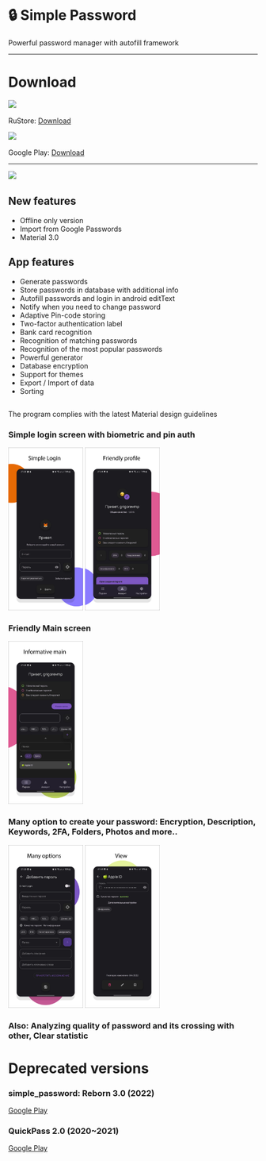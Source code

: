 # :lock: Simple Password

Powerful password manager with autofill framework

***

# Download

<img src="https://cdni.comss.net/logo/logo-rustore.png" width="10%">

RuStore: [Download](https://apps.rustore.ru/app/com.mikhailgrigorev.simple_password)

<img src="https://cdn-icons-png.flaticon.com/512/732/732208.png" width="10%">

Google Play: [Download](https://play.google.com/store/apps/details?id=com.mikhailgrigorev.simple_password)

***

<img src="https://github.com/grigorevmp/Simple_Passwords_QuickPass/blob/simple-password/app/src/main/res/drawable/logo.png" width="10%">

## New features

- Offline only version
- Import from Google Passwords
- Material 3.0

## App features

- Generate passwords
- Store passwords in database with additional info
- Autofill passwords and login in android editText
- Notify when you need to change password
- Adaptive Pin-code storing
- Two-factor authentication label
- Bank card recognition
- Recognition of matching passwords
- Recognition of the most popular passwords
- Powerful generator
- Database encryption
- Support for themes
- Export / Import of data
- Sorting

##
The program complies with the latest Material design guidelines

### Simple login screen with biometric and pin auth

<img src="https://github.com/MikhailGrigorevP/QuickPass-Mobile-Password-manager/blob/master/images/sc1.png" width="30%">
<img src="https://github.com/MikhailGrigorevP/QuickPass-Mobile-Password-manager/blob/master/images/sc2.png" width="30%">

### Friendly Main screen

<img src="https://github.com/MikhailGrigorevP/QuickPass-Mobile-Password-manager/blob/master/images/sc3.png" width="30%">

### Many option to create your password: Encryption, Description, Keywords, 2FA, Folders, Photos and more..

<img src="https://github.com/MikhailGrigorevP/QuickPass-Mobile-Password-manager/blob/master/images/sc4.png" width="30%">
<img src="https://github.com/MikhailGrigorevP/QuickPass-Mobile-Password-manager/blob/master/images/sc5.png" width="30%">

### Also: Analyzing quality of password and its crossing with other, Clear statistic

# Deprecated versions

### simple_password: Reborn 3.0 (2022)

[Google Play](https://play.google.com/store/apps/details?id=com.mikhailgrigorev.simple_password)

### QuickPass 2.0 (2020~2021)

[Google Play](https://play.google.com/store/apps/details?id=com.mikhailgrigorev.simple_password)
